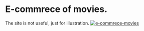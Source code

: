 # E-commrece of movies.
The site is not useful, just for illustration.
<a href="https://e-commerce-movies.herokuapp.com/"><img src="https://i.ibb.co/Syw5p2q/e-commrece-movies.png" alt="e-commrece-movies" border="0"></a><br /><a target='_blank' href='https://imgbb.com/'></a><br />
